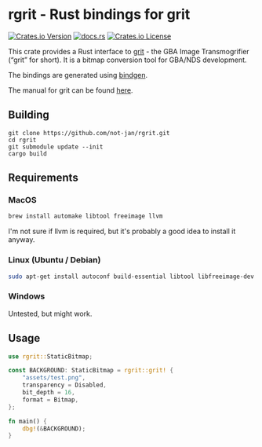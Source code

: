 # rgrit - Rust bindings for grit

[![Crates.io Version](https://img.shields.io/crates/v/rgrit-rs)](https://crates.io/crates/rgrit)
[![docs.rs](https://img.shields.io/docsrs/rgrit)](https://docs.rs/rgrit)
[![Crates.io License](https://img.shields.io/crates/l/rgrit)](https://crates.io/crates/rgrit)



This crate provides a Rust interface to [grit](https://github.com/devkitPro/grit) - the GBA Image Transmogrifier (“grit” for short).
It is a bitmap conversion tool for GBA/NDS development.

The bindings are generated using [bindgen](https://github.com/rust-lang/rust-bindgen).

The manual for grit can be found [here](https://www.coranac.com/man/grit/html/grit.htm).

## Building

```
git clone https://github.com/not-jan/rgrit.git
cd rgrit
git submodule update --init
cargo build
```

## Requirements

### MacOS

```bash
brew install automake libtool freeimage llvm
```

I'm not sure if llvm is required, but it's probably a good idea to install it anyway.

### Linux (Ubuntu / Debian)

```bash
sudo apt-get install autoconf build-essential libtool libfreeimage-dev
```

### Windows

Untested, but might work.

## Usage

```rust
use rgrit::StaticBitmap;

const BACKGROUND: StaticBitmap = rgrit::grit! {
    "assets/test.png",
    transparency = Disabled,
    bit_depth = 16,
    format = Bitmap,
};

fn main() {
    dbg!(&BACKGROUND);
}
```

